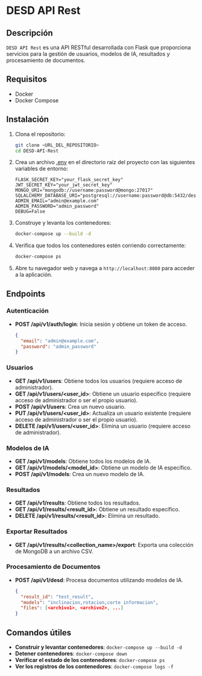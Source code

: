 # DESD API Rest

## Descripción

`DESD API Rest` es una API RESTful desarrollada con Flask que proporciona servicios para la gestión de usuarios, modelos de IA, resultados y procesamiento de documentos.

## Requisitos

- Docker
- Docker Compose

## Instalación

1. Clona el repositorio:

    ```sh
    git clone <URL_DEL_REPOSITORIO>
    cd DESD-API-Rest
    ```

2. Crea un archivo [.env](http://_vscodecontentref_/0) en el directorio raíz del proyecto con las siguientes variables de entorno:

    ```env
    FLASK_SECRET_KEY="your_flask_secret_key"
    JWT_SECRET_KEY="your_jwt_secret_key"
    MONGO_URI="mongodb://username:password@mongo:27017"
    SQLALCHEMY_DATABASE_URI="postgresql://username:password@db:5432/desd_db"
    ADMIN_EMAIL="admin@example.com"
    ADMIN_PASSWORD="admin_password"
    DEBUG=False
    ```

3. Construye y levanta los contenedores:

    ```sh
    docker-compose up --build -d
    ```

4. Verifica que todos los contenedores estén corriendo correctamente:

    ```sh
    docker-compose ps
    ```

5. Abre tu navegador web y navega a `http://localhost:8080` para acceder a la aplicación.

## Endpoints

### Autenticación

- **POST /api/v1/auth/login**: Inicia sesión y obtiene un token de acceso.

    ```json
    {
      "email": "admin@example.com",
      "password": "admin_password"
    }
    ```

### Usuarios

- **GET /api/v1/users**: Obtiene todos los usuarios (requiere acceso de administrador).
- **GET /api/v1/users/<user_id>**: Obtiene un usuario específico (requiere acceso de administrador o ser el propio usuario).
- **POST /api/v1/users**: Crea un nuevo usuario.
- **PUT /api/v1/users/<user_id>**: Actualiza un usuario existente (requiere acceso de administrador o ser el propio usuario).
- **DELETE /api/v1/users/<user_id>**: Elimina un usuario (requiere acceso de administrador).

### Modelos de IA

- **GET /api/v1/models**: Obtiene todos los modelos de IA.
- **GET /api/v1/models/<model_id>**: Obtiene un modelo de IA específico.
- **POST /api/v1/models**: Crea un nuevo modelo de IA.

### Resultados

- **GET /api/v1/results**: Obtiene todos los resultados.
- **GET /api/v1/results/<result_id>**: Obtiene un resultado específico.
- **DELETE /api/v1/results/<result_id>**: Elimina un resultado.

### Exportar Resultados

- **GET /api/v1/results/<collection_name>/export**: Exporta una colección de MongoDB a un archivo CSV.

### Procesamiento de Documentos

- **POST /api/v1/desd**: Procesa documentos utilizando modelos de IA.

    ```json
    {
      "result_id": "test_result",
      "models": "inclinacion,rotacion,corte informacion",
      "files": [<archivo1>, <archivo2>, ...]
    }
    ```

## Comandos útiles

- **Construir y levantar contenedores**: `docker-compose up --build -d`
- **Detener contenedores**: `docker-compose down`
- **Verificar el estado de los contenedores**: `docker-compose ps`
- **Ver los registros de los contenedores**: `docker-compose logs -f`
